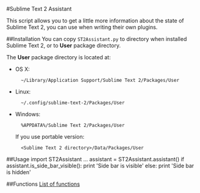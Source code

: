 #Sublime Text 2 Assistant

This script allows you to get a little more information about the state of Sublime Text 2, you can use when writing their own plugins.

##Installation
You can copy `ST2Assistant.py` to directory when installed Sublime Text 2, or to **User** package directory.

The **User** package directory is located at:

* OS X:

        ~/Library/Application Support/Sublime Text 2/Packages/User

* Linux:

        ~/.config/sublime-text-2/Packages/User

* Windows:

        %APPDATA%/Sublime Text 2/Packages/User

    If you use portable version:

        <Sublime Text 2 directory>/Data/Packages/User

##Usage
    import ST2Assistant
    ...
    assistant = ST2Assistant.assistant()
    if assistant.is_side_bar_visible():
        print 'Side bar is visible'
    else:
        print 'Side bar is hidden'

##Functions
[List of functions](wiki/Functions)